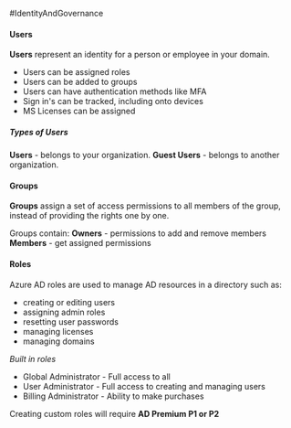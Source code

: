 #IdentityAndGovernance 

#### Users
**Users** represent an identity for a person or employee in your domain. 
- Users can be assigned roles
- Users can be added to groups
- Users can have authentication methods like MFA
- Sign in's can be tracked, including onto devices
- MS Licenses can be assigned

##### Types of Users
**Users** - belongs to your organization.
**Guest Users** - belongs to another organization.

#### Groups
**Groups** assign a set of access permissions to all members of the group, instead of providing the rights one by one.

Groups contain:
**Owners** - permissions to add and remove members
**Members** - get assigned permissions


#### Roles
Azure AD roles are used to manage AD resources in a directory such as:
- creating or editing users
- assigning admin roles
- resetting user passwords
- managing licenses
- managing domains

*Built in roles*
- Global Administrator - Full access to all
- User Administrator - Full access to creating and managing users
- Billing Administrator - Ability to make purchases

Creating custom roles will require **AD Premium P1 or P2**

